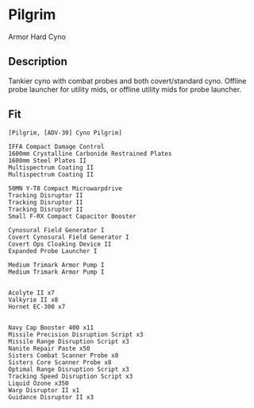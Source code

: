 # Pilgrim

Armor Hard Cyno

## Description

Tankier cyno with combat probes and both covert/standard cyno. Offline probe launcher for utility mids, or offline utility mids for probe launcher.

## Fit
```
[Pilgrim, [ADV-30] Cyno Pilgrim]

IFFA Compact Damage Control
1600mm Crystalline Carbonide Restrained Plates
1600mm Steel Plates II
Multispectrum Coating II
Multispectrum Coating II

50MN Y-T8 Compact Microwarpdrive
Tracking Disruptor II
Tracking Disruptor II
Tracking Disruptor II
Small F-RX Compact Capacitor Booster

Cynosural Field Generator I
Covert Cynosural Field Generator I
Covert Ops Cloaking Device II
Expanded Probe Launcher I

Medium Trimark Armor Pump I
Medium Trimark Armor Pump I


Acolyte II x7
Valkyrie II x8
Hornet EC-300 x7


Navy Cap Booster 400 x11
Missile Precision Disruption Script x3
Missile Range Disruption Script x3
Nanite Repair Paste x50
Sisters Combat Scanner Probe x8
Sisters Core Scanner Probe x8
Optimal Range Disruption Script x3
Tracking Speed Disruption Script x3
Liquid Ozone x350
Warp Disruptor II x1
Guidance Disruptor II x3
```
